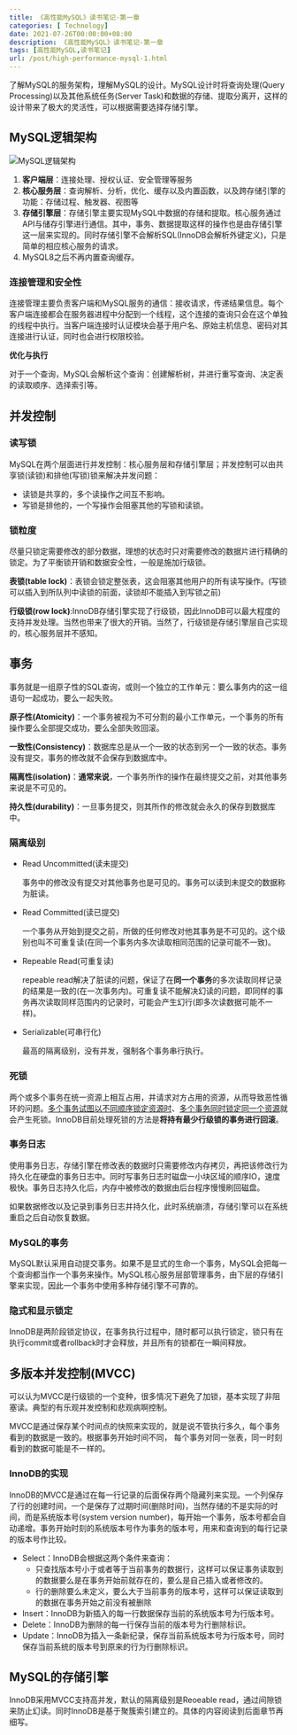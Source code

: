 ```yaml
---
title: 《高性能MySQL》读书笔记-第一章
categories: [ Technology]
date: 2021-07-26T00:00:00+08:00
description: 《高性能MySQL》读书笔记-第一章
tags: [高性能MySQL,读书笔记]
url: /post/high-performance-mysql-1.html
---
```




了解MySQL的服务架构，理解MySQL的设计。MySQL设计时将查询处理(Query Processing)以及其他系统任务(Server Task)和数据的存储、提取分离开，这样的设计带来了极大的灵活性，可以根据需要选择存储引擎。

## MySQL逻辑架构  

![MySQL逻辑架构](https://img.tujidu.com/image/60feb5b1990f1.jpg)  
1. **客户端层**：连接处理、授权认证、安全管理等服务
2. **核心服务层**：查询解析、分析，优化、缓存以及内置函数，以及跨存储引擎的功能：存储过程、触发器、视图等
3. **存储引擎层**：存储引擎主要实现MySQL中数据的存储和提取。核心服务通过API与储存引擎进行通信。其中，事务、数据提取这样的操作也是由存储引擎这一层来实现的。同时存储引擎不会解析SQL(InnoDB会解析外键定义)，只是简单的相应核心服务的请求。
4. MySQL8之后不再内置查询缓存。

### 连接管理和安全性

连接管理主要负责客户端和MySQL服务的通信：接收请求，传递结果信息。每个客户端连接都会在服务器进程中分配到一个线程，这个连接的查询只会在这个单独的线程中执行。当客户端连接时认证模块会基于用户名、原始主机信息、密码对其连接进行认证，同时也会进行权限校验。  

**优化与执行**  

对于一个查询，MySQL会解析这个查询：创建解析树，并进行重写查询、决定表的读取顺序、选择索引等。  



## 并发控制    

### 读写锁

MySQL在两个层面进行并发控制：核心服务层和存储引擎层；并发控制可以由共享锁(读锁)和排他(写锁)锁来解决并发问题：  
* 读锁是共享的，多个读操作之间互不影响。
* 写锁是排他的，一个写操作会阻塞其他的写锁和读锁。

### 锁粒度

尽量只锁定需要修改的部分数据，理想的状态时只对需要修改的数据片进行精确的锁定。为了平衡锁开销和数据安全性，一般是施加行级锁。

**表锁(table lock)**：表锁会锁定整张表，这会阻塞其他用户的所有读写操作。(写锁可以插入到所队列中读锁的前面，读锁却不能插入到写锁之前)  

**行级锁(row lock)**:InnoDB存储引擎实现了行级锁，因此InnoDB可以最大程度的支持并发处理。当然也带来了很大的开销。当然了，行级锁是存储引擎层自己实现的，核心服务层并不感知。  



## 事务  

事务就是一组原子性的SQL查询，或则一个独立的工作单元：要么事务内的这一组语句一起成功，要么一起失败。

**原子性(Atomicity)**：一个事务被视为不可分割的最小工作单元，一个事务的所有操作要么全部提交成功，要么全部失败回滚。

**一致性(Consistency)**：数据库总是从一个一致的状态到另一个一致的状态。事务没有提交，事务的修改就不会保存到数据库中。

**隔离性(isolation)**：**通常来说**，一个事务所作的操作在最终提交之前，对其他事务来说是不可见的。

**持久性(durability)**：一旦事务提交，则其所作的修改就会永久的保存到数据库中。  

### 隔离级别

* Read Uncommitted(读未提交)  

  事务中的修改没有提交对其他事务也是可见的。事务可以读到未提交的数据称为脏读。  

* Read Committed(读已提交) 

  一个事务从开始到提交之前，所做的任何修改对他其事务是不可见的。这个级别也叫不可重复读(在同一个事务内多次读取相同范围的记录可能不一致)。  

* Repeable Read(可重复读)

  repeable read解决了脏读的问题，保证了在**同一个事务**的多次读取同样记录的结果是一致的(在一次事务内)。可重复读不能解决幻读的问题，即同样的事务再次读取同样范围内的记录时，可能会产生幻行(即多次读数据可能不一样)。  

* Serializable(可串行化)

  最高的隔离级别，没有并发，强制各个事务串行执行。  

### 死锁  

两个或多个事务在统一资源上相互占用，并请求对方占用的资源，从而导致恶性循环的问题。<u>多个事务试图以不同顺序锁定资源时</u>、<u>多个事务同时锁定同一个资源</u>就会产生死锁。InnoDB目前处理死锁的方法是**将持有最少行级锁的事务进行回滚**。  

### 事务日志  

使用事务日志，存储引擎在修改表的数据时只需要修改内存拷贝，再把该修改行为持久化在硬盘的事务日志中。同时写事务日志时磁盘一小块区域的顺序IO，速度极快。事务日志持久化后，内存中被修改的数据由后台程序慢慢刷回磁盘。  

如果数据修改以及记录到事务日志并持久化，此时系统崩溃，存储引擎可以在系统重启之后自动恢复数据。  

### MySQL的事务  

MySQL默认采用自动提交事务。如果不是显式的生命一个事务，MySQL会把每一个查询都当作一个事务来操作。MySQL核心服务层部管理事务，由下层的存储引擎来实现，因此一个事务中使用多种存储引擎不可靠的。  

### 隐式和显示锁定  

InnoDB是两阶段锁定协议，在事务执行过程中，随时都可以执行锁定，锁只有在执行commit或者rollback时才会释放，并且所有的锁都在一瞬间释放。

## 多版本并发控制(MVCC)    

可以认为MVCC是行级锁的一个变种，很多情况下避免了加锁，基本实现了非阻塞读。典型的有乐观并发控制和悲观病啊控制。

MVCC是通过保存某个时间点的快照来实现的，就是说不管执行多久，每个事务看到的数据是一致的。根据事务开始时间不同， 每个事务对同一张表，同一时刻看到的数据可能是不一样的。  

### InnoDB的实现  

InnoDB的MVCC是通过在每一行记录的后面保存两个隐藏列来实现。一个列保存了行的创建时间，一个是保存了过期时间(删除时间)，当然存储的不是实际的时间，而是系统版本号(system version number)，每开始一个事务，版本号都会自动递增。事务开始时刻的系统版本号作为事务的版本号，用来和查询到的每行记录的版本号作比较。

* Select：InnoDB会根据这两个条件来查询：
  * 只查找版本号小于或者等于当前事务的数据行，这样可以保证事务读取到的数据要么是在事务开始前就存在的，要么是自己插入或者修改的。
  * 行的删除要么未定义，要么大于当前事务的版本号，这样可以保证读取到的数据在事务开始之前没有被删除
* Insert：InnoDB为新插入的每一行数据保存当前的系统版本号为行版本号。
* Delete：InnoDB为删除的每一行保存当前的版本号为行删除标识。
* Update：InnoDB为插入一条新纪录，保存当前系统版本号为行版本号，同时保存当前系统的版本号到原来的行为行删除标识。

## MySQL的存储引擎  

InnoDB采用MVCC支持高并发，默认的隔离级别是Reoeable read，通过间隙锁来防止幻读。同时InnoDB是基于聚簇索引建立的。具体的内容阅读到后面章节再细写。

